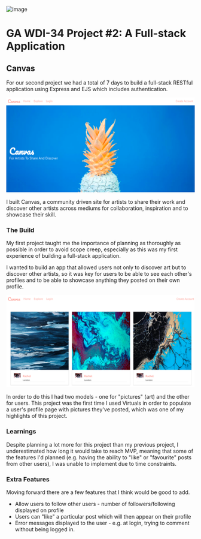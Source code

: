![image](https://ga-dash.s3.amazonaws.com/production/assets/logo-9f88ae6c9c3871690e33280fcf557f33.png)
# GA WDI-34  Project #2: A Full-stack Application
## Canvas

For our second project we had a total of 7 days to build a full-stack RESTful application using Express and EJS which includes authentication.

<p align="center"><img src='./public/images/home.png'></p>

I built Canvas, a community driven site for artists to share their work and discover other artists across mediums for collaboration, inspiration and to showcase their skill.

 ### The Build

My first project taught me the importance of planning as thoroughly as possible in order to avoid scope creep, especially as this was my first experience of building a full-stack application.

I wanted to build an app that allowed users not only to discover art but to discover other artists, so it was key for users to be able to see each other's profiles and to be able to showcase anything they posted on their own profile.

<p align="center"><img src='./public/images/index.png'></p>

In order to do this I had two models - one for "pictures" (art) and the other for users. This project was the first time I used Virtuals in order to populate a user's profile page with pictures they've posted, which was one of my highlights of this project.

 ### Learnings

Despite planning a lot more for this project than my previous project, I underestimated how long it would take to reach MVP, meaning that some of the features I'd planned (e.g. having the ability to "like" or "favourite" posts from other users), I was unable to implement due to time constraints.

 ### Extra Features

Moving forward there are a few features that I think would be good to add.

* Allow users to follow other users - number of followers/following displayed on profile
* Users can "like" a particular post which will then appear on their profile
* Error messages displayed to the user - e.g. at login, trying to comment without being logged in.

